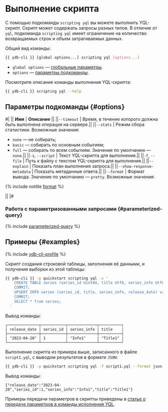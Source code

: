 # Выполнение скрипта

С помощью подкоманды `scripting yql` вы можете выполнить YQL-скрипт. Скрипт может содержать запросы разных типов. В отличие от `yql`, подкоманда `scripting yql` имеет ограничение на количество возвращаемых строк и объем затрагиваемых данных.

Общий вид команды:

```bash
{{ ydb-cli }} [global options...] scripting yql [options...]
```

* `global options` — [глобальные параметры](commands/global-options.md).
* `options` — [параметры подкоманды](#options).

Посмотрите описание команды выполнения YQL-скрипта:

```bash
{{ ydb-cli }} scripting yql --help
```

## Параметры подкоманды {#options}

#|
|| **Имя** | **Описание** ||
||`--timeout` | Время, в течение которого должна быть выполнена операция на сервере.||
||`--stats` | Режим сбора статистики.
Возможные значения:
* `none` — не собирать;
* `basic` — собирать по основным событиям;
* `full` — собирать по всем событиям.
Значение по умолчанию — `none`.||
||`-s`, `--script` | Текст YQL-скрипта для выполнения.||
||`-f`, `--file` | Путь к файлу с текстом YQL-скрипта для выполнения.||
||`--explain` | Показать план выполнения запроса.||
||`--show-response-metadata` | Показать метаданные ответа.||
||`--format` | Формат вывода.
Значение по умолчанию — `pretty`.
Возможные значения:

{% include notitle [format](./_includes/result_format_common.md) %}

||
|#
### Работа с параметризованными запросами {#parameterized-query}

{% include [parameterized-query](../../_includes/parameterized-query.md) %}

## Примеры {#examples}

{% include [ydb-cli-profile](../../_includes/ydb-cli-profile.md) %}

Скрипт создания строковой таблицы, заполнения её данными, и получения выборки из этой таблицы:

```bash
{{ ydb-cli }} -p quickstart scripting yql -s '
    CREATE TABLE series (series_id Uint64, title Utf8, series_info Utf8, release_date Date, PRIMARY KEY (series_id));
    COMMIT;
    UPSERT INTO series (series_id, title, series_info, release_date) values (1, "Title1", "Info1", Cast("2023-04-20" as Date));
    COMMIT;
    SELECT * from series;
  '
```

Вывод команды:

```text
┌──────────────┬───────────┬─────────────┬──────────┐
| release_date | series_id | series_info | title    |
├──────────────┼───────────┼─────────────┼──────────┤
| "2023-04-20" | 1         | "Info1"     | "Title1" |
└──────────────┴───────────┴─────────────┴──────────┘
```

Выполнение скрипта из примера выше, записанного в файле `script1.yql`, с выводом результатов в формате `JSON`:

```bash
{{ ydb-cli }} -p quickstart scripting yql -f script1.yql --format json-unicode
```

Вывод команды:

```text
{"release_date":"2023-04-20","series_id":1,"series_info":"Info1","title":"Title1"}
```

Примеры передачи параметров в скрипты приведены в [статье о передаче параметров в команды исполнения YQL](parameterized-queries-cli.md).

